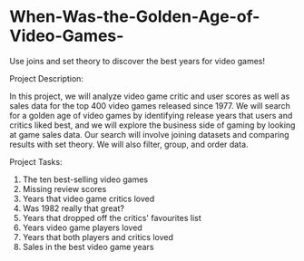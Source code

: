 # When-Was-the-Golden-Age-of-Video-Games-
Use joins and set theory to discover the best years for video games!

Project Description:

In this project, we will analyze video game critic and user scores as well as sales data for the top 400 video games released since 1977. We will search for a golden age of video games by identifying release years that users and critics liked best, and we will explore the business side of gaming by looking at game sales data. Our search will involve joining datasets and comparing results with set theory. We will also filter, group, and order data.


Project Tasks:

1. The ten best-selling video games
2. Missing review scores
3. Years that video game critics loved
4. Was 1982 really that great?
5. Years that dropped off the critics' favourites list
6. Years video game players loved
7. Years that both players and critics loved
8. Sales in the best video game years
